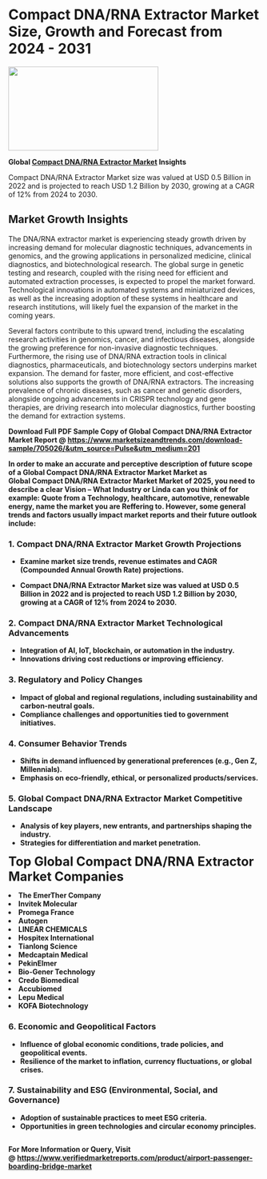 <H1>Compact DNA/RNA Extractor Market Size, Growth and Forecast from 2024 - 2031</H1><img class="aligncenter size-medium wp-image-584254" src="https://thirdeyenews.in/wp-content/uploads/2024/09/Global-Market-Research-300x168.jpeg" alt="" width="300" height="168" /><p><strong>Global&nbsp;<a href="https://www.marketsizeandtrends.com/download-sample/705026/&amp;utm_source=Pulse&amp;utm_medium=201">Compact DNA/RNA Extractor Market</a> Insights</strong></p><p>Compact DNA/RNA Extractor Market size was valued at USD 0.5 Billion in 2022 and is projected to reach USD 1.2 Billion by 2030, growing at a CAGR of 12% from 2024 to 2030.</p><p><h2>Market Growth Insights</h2> <p>The DNA/RNA extractor market is experiencing steady growth driven by increasing demand for molecular diagnostic techniques, advancements in genomics, and the growing applications in personalized medicine, clinical diagnostics, and biotechnological research. The global surge in genetic testing and research, coupled with the rising need for efficient and automated extraction processes, is expected to propel the market forward. Technological innovations in automated systems and miniaturized devices, as well as the increasing adoption of these systems in healthcare and research institutions, will likely fuel the expansion of the market in the coming years.</p> <p><strong></strong></p> <p>Several factors contribute to this upward trend, including the escalating research activities in genomics, cancer, and infectious diseases, alongside the growing preference for non-invasive diagnostic techniques. Furthermore, the rising use of DNA/RNA extraction tools in clinical diagnostics, pharmaceuticals, and biotechnology sectors underpins market expansion. The demand for faster, more efficient, and cost-effective solutions also supports the growth of DNA/RNA extractors. The increasing prevalence of chronic diseases, such as cancer and genetic disorders, alongside ongoing advancements in CRISPR technology and gene therapies, are driving research into molecular diagnostics, further boosting the demand for extraction systems.</p> <p><strong></p><p><span class=""><strong>Download Full PDF Sample Copy of Global Compact DNA/RNA Extractor Market Report</strong> @ <a href="https://www.marketsizeandtrends.com/download-sample/705026/&amp;utm_source=Pulse&amp;utm_medium=201" target="_blank">https://www.marketsizeandtrends.com/download-sample/705026/&amp;utm_source=Pulse&amp;utm_medium=201</a></span></p><p>In order to make an accurate and perceptive description of future scope of a Global&nbsp;Compact DNA/RNA Extractor Market Market as Global&nbsp;Compact DNA/RNA Extractor Market Market of 2025, you need to describe a clear Vision &ndash; What Industry or Linda can you think of for example: Quote from a Technology, healthcare, automotive, renewable energy, name the market you are Reffering to. However, some general trends and factors usually impact market reports and their future outlook include:</p><h3>1.&nbsp;<strong>Compact DNA/RNA Extractor Market Growth Projections</strong></h3><ul><li>Examine market size trends, revenue estimates and CAGR (Compounded Annual Growth Rate) projections.</li><li><p>Compact DNA/RNA Extractor Market size was valued at USD 0.5 Billion in 2022 and is projected to reach USD 1.2 Billion by 2030, growing at a CAGR of 12% from 2024 to 2030.</p></li></ul><h3>2.&nbsp;<strong>Compact DNA/RNA Extractor Market Technological Advancements</strong></h3><ul><li>Integration of AI, IoT, blockchain, or automation in the industry.</li><li>Innovations driving cost reductions or improving efficiency.</li></ul><h3>3.&nbsp;<strong>Regulatory and Policy Changes</strong></h3><ul><li>Impact of global and regional regulations, including sustainability and carbon-neutral goals.</li><li>Compliance challenges and opportunities tied to government initiatives.</li></ul><h3>4.&nbsp;<strong>Consumer Behavior Trends</strong></h3><ul><li>Shifts in demand influenced by generational preferences (e.g., Gen Z, Millennials).</li><li>Emphasis on eco-friendly, ethical, or personalized products/services.</li></ul><h3>5.&nbsp;<strong>Global Compact DNA/RNA Extractor Market Competitive Landscape</strong></h3><ul><li>Analysis of key players, new entrants, and partnerships shaping the industry.</li><li>Strategies for differentiation and market penetration.</li></ul><p data-pm-slice="1 1 []"><span style="color: inherit; font-family: inherit; font-size: 25px;">Top Global Compact DNA/RNA Extractor Market Companies</span></p><div class="" data-test-id=""><p><li>The EmerTher Company</li><li> Invitek Molecular</li><li> Promega France</li><li> Autogen</li><li> LINEAR CHEMICALS</li><li> Hospitex International</li><li> Tianlong Science</li><li> Medcaptain Medical</li><li> PekinElmer</li><li> Bio-Gener Technology</li><li> Credo Biomedical</li><li> Accubiomed</li><li> Lepu Medical</li><li> KOFA Biotechnology</li></p></div><h3>6.&nbsp;<strong>Economic and Geopolitical Factors</strong></h3><ul><li>Influence of global economic conditions, trade policies, and geopolitical events.</li><li>Resilience of the market to inflation, currency fluctuations, or global crises.</li></ul><h3>7.&nbsp;<strong>Sustainability and ESG (Environmental, Social, and Governance)</strong></h3><ul><li>Adoption of sustainable practices to meet ESG criteria.</li><li>Opportunities in green technologies and circular economy principles.</li></ul><h2><strong style="font-size: 14px;">For More Information or Query, Visit @&nbsp;</strong><a style="background-color: #ffffff; font-size: 14px;" href="https://www.marketsizeandtrends.com/report/compact-dna-rna-extractor-market/" target="_blank">https://www.verifiedmarketreports.com/product/airport-passenger-boarding-bridge-market</a></h2>

